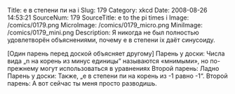 Title: e в степени пи на i 
Slug: 179 
Category: xkcd 
Date: 2008-08-26 14:53:21 
SourceNum: 179 
SourceTitle: e to the pi times i 
Image: /comics/0179.png 
MicroImage: /comics/0179_micro.png 
MiniImage: /comics/0179_mini.png 
Description: Я никогда не был полностью удовлетворён объяснениями, почему e в степени ix даёт синусоиду. 

[Один парень перед доской объясняет другому]
Парень у доски: Числа вида „n на корень из минус единицы“ называются «мнимыми», но по-прежнему могут использоваться в уравнениях
Второй парень: Ладно
Парень у доски: Также, „е в степени пи на корень из -1 равно -1“.
Второй парень: А вот сейчас ты меня просто разводишь.